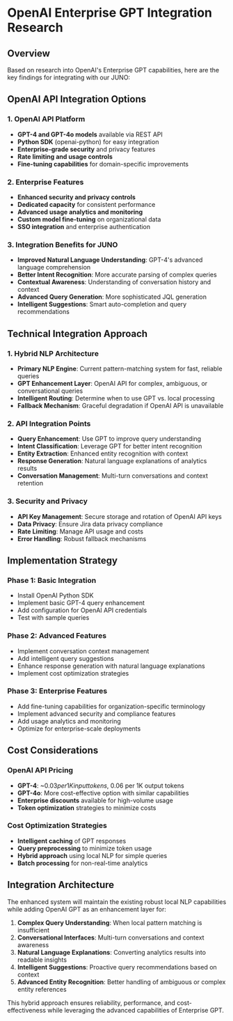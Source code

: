 # OpenAI Enterprise GPT Integration Research

## Overview

Based on research into OpenAI's Enterprise GPT capabilities, here are the key findings for integrating with our JUNO:

## OpenAI API Integration Options

### 1. OpenAI API Platform
- **GPT-4 and GPT-4o models** available via REST API
- **Python SDK** (openai-python) for easy integration
- **Enterprise-grade security** and privacy features
- **Rate limiting and usage controls**
- **Fine-tuning capabilities** for domain-specific improvements

### 2. Enterprise Features
- **Enhanced security and privacy controls**
- **Dedicated capacity** for consistent performance
- **Advanced usage analytics and monitoring**
- **Custom model fine-tuning** on organizational data
- **SSO integration** and enterprise authentication

### 3. Integration Benefits for JUNO
- **Improved Natural Language Understanding**: GPT-4's advanced language comprehension
- **Better Intent Recognition**: More accurate parsing of complex queries
- **Contextual Awareness**: Understanding of conversation history and context
- **Advanced Query Generation**: More sophisticated JQL generation
- **Intelligent Suggestions**: Smart auto-completion and query recommendations

## Technical Integration Approach

### 1. Hybrid NLP Architecture
- **Primary NLP Engine**: Current pattern-matching system for fast, reliable queries
- **GPT Enhancement Layer**: OpenAI API for complex, ambiguous, or conversational queries
- **Intelligent Routing**: Determine when to use GPT vs. local processing
- **Fallback Mechanism**: Graceful degradation if OpenAI API is unavailable

### 2. API Integration Points
- **Query Enhancement**: Use GPT to improve query understanding
- **Intent Classification**: Leverage GPT for better intent recognition
- **Entity Extraction**: Enhanced entity recognition with context
- **Response Generation**: Natural language explanations of analytics results
- **Conversation Management**: Multi-turn conversations and context retention

### 3. Security and Privacy
- **API Key Management**: Secure storage and rotation of OpenAI API keys
- **Data Privacy**: Ensure Jira data privacy compliance
- **Rate Limiting**: Manage API usage and costs
- **Error Handling**: Robust fallback mechanisms

## Implementation Strategy

### Phase 1: Basic Integration
- Install OpenAI Python SDK
- Implement basic GPT-4 query enhancement
- Add configuration for OpenAI API credentials
- Test with sample queries

### Phase 2: Advanced Features
- Implement conversation context management
- Add intelligent query suggestions
- Enhance response generation with natural language explanations
- Implement cost optimization strategies

### Phase 3: Enterprise Features
- Add fine-tuning capabilities for organization-specific terminology
- Implement advanced security and compliance features
- Add usage analytics and monitoring
- Optimize for enterprise-scale deployments

## Cost Considerations

### OpenAI API Pricing
- **GPT-4**: ~$0.03 per 1K input tokens, ~$0.06 per 1K output tokens
- **GPT-4o**: More cost-effective option with similar capabilities
- **Enterprise discounts** available for high-volume usage
- **Token optimization** strategies to minimize costs

### Cost Optimization Strategies
- **Intelligent caching** of GPT responses
- **Query preprocessing** to minimize token usage
- **Hybrid approach** using local NLP for simple queries
- **Batch processing** for non-real-time analytics

## Integration Architecture

The enhanced system will maintain the existing robust local NLP capabilities while adding OpenAI GPT as an enhancement layer for:

1. **Complex Query Understanding**: When local pattern matching is insufficient
2. **Conversational Interfaces**: Multi-turn conversations and context awareness
3. **Natural Language Explanations**: Converting analytics results into readable insights
4. **Intelligent Suggestions**: Proactive query recommendations based on context
5. **Advanced Entity Recognition**: Better handling of ambiguous or complex entity references

This hybrid approach ensures reliability, performance, and cost-effectiveness while leveraging the advanced capabilities of Enterprise GPT.

